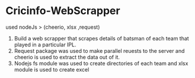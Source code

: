 # Cricinfo-WebScrapper
used nodeJs > (cheerio, xlsx ,request)

1. Build a web scrapper that scrapes details of batsman of each team that played in a particular IPL.
2. Request package was used to make parallel reuests to the server and cheerio is used to extract the data out of it.
3. Nodejs fs module was used to create directories of each team and xlsx module is used to create excel
